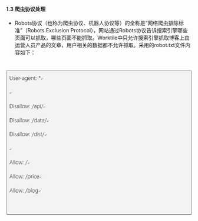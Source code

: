 #### 1.3 爬虫协议处理
* Robots协议（也称为爬虫协议、机器人协议等）的全称是“网络爬虫排除标准”（Robots Exclusion Protocol），网站通过Robots协议告诉搜索引擎哪些页面可以抓取，哪些页面不能抓取。Worktile中只允许搜索引擎抓取博客上由运营人员产品的文章，用户相关的数据都不允许抓取。采用的robot.txt文件内容如下：

# ![](/assets/01.png) 
 